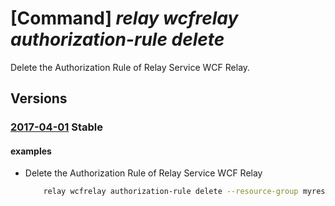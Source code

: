 # [Command] _relay wcfrelay authorization-rule delete_

Delete the Authorization Rule of Relay Service WCF Relay.

## Versions

### [2017-04-01](/Resources/mgmt-plane/L3N1YnNjcmlwdGlvbnMve30vcmVzb3VyY2Vncm91cHMve30vcHJvdmlkZXJzL21pY3Jvc29mdC5yZWxheS9uYW1lc3BhY2VzL3t9L3djZnJlbGF5cy97fS9hdXRob3JpemF0aW9ucnVsZXMve30=/2017-04-01.xml) **Stable**

<!-- mgmt-plane /subscriptions/{}/resourcegroups/{}/providers/microsoft.relay/namespaces/{}/wcfrelays/{}/authorizationrules/{} 2017-04-01 -->

#### examples

- Delete the Authorization Rule of Relay Service WCF Relay
    ```bash
        relay wcfrelay authorization-rule delete --resource-group myresourcegroup --namespace- name mynamespace --relay-name myrelay --name myauthorule
    ```
